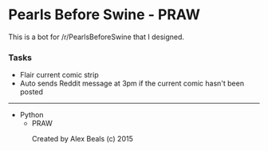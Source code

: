 # Pearls Before Swine - PRAW
This is a bot for /r/PearlsBeforeSwine that I designed.

### Tasks
* Flair current comic strip
* Auto sends Reddit message at 3pm if the current comic hasn't been posted

---
<ul>
<li>
Python
<ul>
<li>PRAW</li>
</ul>
</li>
<ul>

Created by Alex Beals (c) 2015
